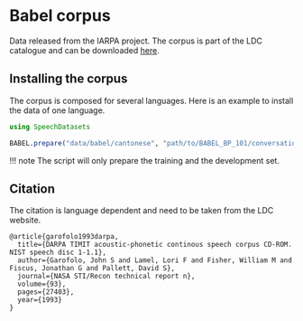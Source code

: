 # Babel corpus

Data released from the IARPA project. The corpus is part of the
LDC catalogue and can be downloaded [here](https://catalog.ldc.upenn.edu/search).

## Installing the corpus

The corpus is composed for several languages. Here is an example to
install the data of one language.
```julia
using SpeechDatasets

BABEL.prepare("data/babel/cantonese", "path/to/BABEL_BP_101/conversational")
```

!!! note
    The script will only prepare the training and the development
    set.

## Citation

The citation is language dependent and need to be taken from the LDC
website.

```
@article{garofolo1993darpa,
  title={DARPA TIMIT acoustic-phonetic continous speech corpus CD-ROM. NIST speech disc 1-1.1},
  author={Garofolo, John S and Lamel, Lori F and Fisher, William M and Fiscus, Jonathan G and Pallett, David S},
  journal={NASA STI/Recon technical report n},
  volume={93},
  pages={27403},
  year={1993}
}
```
